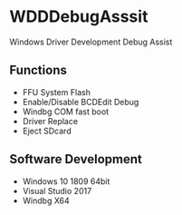 # WDDDebugAsssit
Windows Driver Development Debug Assist 
## Functions
* FFU System Flash
* Enable/Disable BCDEdit Debug
* Windbg COM fast boot
* Driver Replace
* Eject SDcard 

## Software Development
* Windows 10 1809 64bit
* Visual Studio 2017
* Windbg X64
